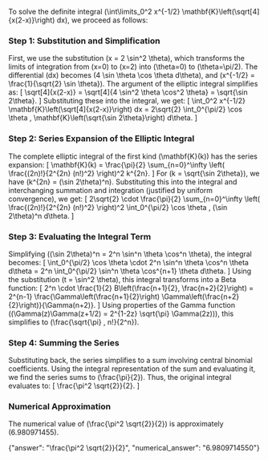 
To solve the definite integral \(\int\limits_0^2 x^{-1/2} \mathbf{K}\left(\sqrt[4]{x(2-x)}\right) dx\), we proceed as follows:

### Step 1: Substitution and Simplification
First, we use the substitution \(x = 2 \sin^2 \theta\), which transforms the limits of integration from \(x=0\) to \(x=2\) into \(\theta=0\) to \(\theta=\pi/2\). The differential \(dx\) becomes \(4 \sin \theta \cos \theta d\theta\), and \(x^{-1/2} = \frac{1}{\sqrt{2} \sin \theta}\). The argument of the elliptic integral simplifies as:
\[
\sqrt[4]{x(2-x)} = \sqrt[4]{4 \sin^2 \theta \cos^2 \theta} = \sqrt{\sin 2\theta}.
\]
Substituting these into the integral, we get:
\[
\int_0^2 x^{-1/2} \mathbf{K}\left(\sqrt[4]{x(2-x)}\right) dx = 2\sqrt{2} \int_0^{\pi/2} \cos \theta \, \mathbf{K}\left(\sqrt{\sin 2\theta}\right) d\theta.
\]

### Step 2: Series Expansion of the Elliptic Integral
The complete elliptic integral of the first kind \(\mathbf{K}(k)\) has the series expansion:
\[
\mathbf{K}(k) = \frac{\pi}{2} \sum_{n=0}^\infty \left( \frac{(2n)!}{2^{2n} (n!)^2} \right)^2 k^{2n}.
\]
For \(k = \sqrt{\sin 2\theta}\), we have \(k^{2n} = (\sin 2\theta)^n\). Substituting this into the integral and interchanging summation and integration (justified by uniform convergence), we get:
\[
2\sqrt{2} \cdot \frac{\pi}{2} \sum_{n=0}^\infty \left( \frac{(2n)!}{2^{2n} (n!)^2} \right)^2 \int_0^{\pi/2} \cos \theta \, (\sin 2\theta)^n d\theta.
\]

### Step 3: Evaluating the Integral Term
Simplifying \((\sin 2\theta)^n = 2^n \sin^n \theta \cos^n \theta\), the integral becomes:
\[
\int_0^{\pi/2} \cos \theta \cdot 2^n \sin^n \theta \cos^n \theta d\theta = 2^n \int_0^{\pi/2} \sin^n \theta \cos^{n+1} \theta d\theta.
\]
Using the substitution \(t = \sin^2 \theta\), this integral transforms into a Beta function:
\[
2^n \cdot \frac{1}{2} B\left(\frac{n+1}{2}, \frac{n+2}{2}\right) = 2^{n-1} \frac{\Gamma\left(\frac{n+1}{2}\right) \Gamma\left(\frac{n+2}{2}\right)}{\Gamma(n+2)}.
\]
Using properties of the Gamma function (\(\Gamma(z)\Gamma(z+1/2) = 2^{1-2z} \sqrt{\pi} \Gamma(2z)\)), this simplifies to \(\frac{\sqrt{\pi} \, n!}{2^n}\).

### Step 4: Summing the Series
Substituting back, the series simplifies to a sum involving central binomial coefficients. Using the integral representation of the sum and evaluating it, we find the series sums to \(\frac{\pi}{2}\). Thus, the original integral evaluates to:
\[
\frac{\pi^2 \sqrt{2}}{2}.
\]

### Numerical Approximation
The numerical value of \(\frac{\pi^2 \sqrt{2}}{2}\) is approximately \(6.980971455\).

{"answer": "\\frac{\\pi^2 \\sqrt{2}}{2}", "numerical_answer": "6.9809714550"}